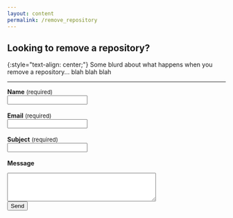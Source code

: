 ```yaml
---
layout: content
permalink: /remove_repository
---
```


## Looking to remove a repository?
{:style="text-align: center;"}
Some blurd about what happens when you remove a repository... blah blah blah


---
<b>Name</b> <font size="2.5rem"> (required) </font><br>
<input class="rounded" type="text" name="name" placeholder="" required><br><br>
<b>Email</b> <font size="2.5rem"> (required) </font><br>
<input class="rounded" type="email" name="_replyto" placeholder="" required><br><br>
<b>Subject</b> <font size="2.5rem"> (required) </font><br>
<input class="rounded" tpye="subject" name="subject" placeholder="" required><br><br>
<b>Message</b> <br>
<textarea class="rounded" rows="4" cols="40" name="message" placeholder=""></textarea><br>
<input type="submit" value="Send">
<input type="hidden" name="_next" value="{{ site.baseurl }}{% link submit_success.md %}" />
